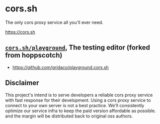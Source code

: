 # cors.sh

The only cors proxy service all you'll ever need.

https://cors.sh

## [`cors.sh/playground`](https://cors.sh/playground), The testing editor (forked from hoppscotch)

- https://github.com/gridaco/playground.cors.sh

## Disclaimer

This project's intend is to serve developers a reliable cors proxy service with fast response for their development.
Using a cors proxy service to connect to your own server is not a best practice.
We'll consistently optimize our service infra to keep the paid version affordable as possible. and the margin will be distributed back to original oss authors.
